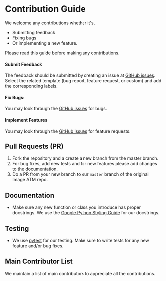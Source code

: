 # Contribution Guide

We welcome any contributions whether it's,

- Submitting feedback
- Fixing bugs
- Or implementing a new feature.

Please read this guide before making any contributions.

#### Submit Feedback
The feedback should be submitted by creating an issue at [GitHub issues](https://github.com/idealo/imageatm/issues).
Select the related template (bug report, feature request, or custom) and add the corresponding labels.

#### Fix Bugs:
You may look through the [GitHub issues](https://github.com/idealo/imageatm/issues) for bugs.

#### Implement Features
You may look through the [GitHub issues](https://github.com/idealo/imageatm/issues) for feature requests.

## Pull Requests (PR)
1. Fork the repository and a create a new branch from the master branch.
2. For bug fixes, add new tests and for new features please add changes to the documentation.
3. Do a PR from your new branch to our `master` branch of the original Image ATM repo.

## Documentation
- Make sure any new function or class you introduce has proper docstrings. We use the [Google Python Styling Guide](http://google.github.io/styleguide/pyguide.html#38-comments-and-docstrings) for our docstrings.

## Testing
- We use [pytest](https://docs.pytest.org/en/latest/) for our testing. Make sure to write tests for any new feature and/or bug fixes.

## Main Contributor List
We maintain a list of main contributors to appreciate all the contributions.
